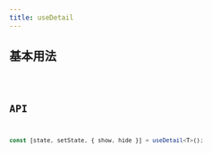 ```yaml
---
title: useDetail
---
```


## 基本用法

<code src="./demo/base.tsx" />

## API

```ts
const [state, setState, { show, hide }] = useDetail<T>();
```
